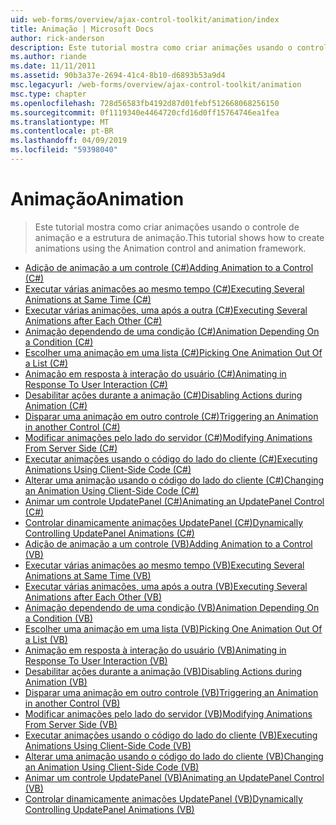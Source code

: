 ```yaml
---
uid: web-forms/overview/ajax-control-toolkit/animation/index
title: Animação | Microsoft Docs
author: rick-anderson
description: Este tutorial mostra como criar animações usando o controle de animação e a estrutura de animação.
ms.author: riande
ms.date: 11/11/2011
ms.assetid: 90b3a37e-2694-41c4-8b10-d6893b53a9d4
msc.legacyurl: /web-forms/overview/ajax-control-toolkit/animation
msc.type: chapter
ms.openlocfilehash: 728d56583fb4192d87d01febf512668068256150
ms.sourcegitcommit: 0f1119340e4464720cfd16d0ff15764746ea1fea
ms.translationtype: MT
ms.contentlocale: pt-BR
ms.lasthandoff: 04/09/2019
ms.locfileid: "59398040"
---
```

# <a name="animation"></a><span data-ttu-id="923fc-103">Animação</span><span class="sxs-lookup"><span data-stu-id="923fc-103">Animation</span></span>

> <span data-ttu-id="923fc-104">Este tutorial mostra como criar animações usando o controle de animação e a estrutura de animação.</span><span class="sxs-lookup"><span data-stu-id="923fc-104">This tutorial shows how to create animations using the Animation control and animation framework.</span></span>


- [<span data-ttu-id="923fc-105">Adição de animação a um controle (C#)</span><span class="sxs-lookup"><span data-stu-id="923fc-105">Adding Animation to a Control (C#)</span></span>](adding-animation-to-a-control-cs.md)
- [<span data-ttu-id="923fc-106">Executar várias animações ao mesmo tempo (C#)</span><span class="sxs-lookup"><span data-stu-id="923fc-106">Executing Several Animations at Same Time (C#)</span></span>](executing-several-animations-at-the-same-time-cs.md)
- [<span data-ttu-id="923fc-107">Executar várias animações, uma após a outra (C#)</span><span class="sxs-lookup"><span data-stu-id="923fc-107">Executing Several Animations after Each Other (C#)</span></span>](executing-several-animations-after-each-other-cs.md)
- [<span data-ttu-id="923fc-108">Animação dependendo de uma condição (C#)</span><span class="sxs-lookup"><span data-stu-id="923fc-108">Animation Depending On a Condition (C#)</span></span>](animation-depending-on-a-condition-cs.md)
- [<span data-ttu-id="923fc-109">Escolher uma animação em uma lista (C#)</span><span class="sxs-lookup"><span data-stu-id="923fc-109">Picking One Animation Out Of a List (C#)</span></span>](picking-one-animation-out-of-a-list-cs.md)
- [<span data-ttu-id="923fc-110">Animação em resposta à interação do usuário (C#)</span><span class="sxs-lookup"><span data-stu-id="923fc-110">Animating in Response To User Interaction (C#)</span></span>](animating-in-response-to-user-interaction-cs.md)
- [<span data-ttu-id="923fc-111">Desabilitar ações durante a animação (C#)</span><span class="sxs-lookup"><span data-stu-id="923fc-111">Disabling Actions during Animation (C#)</span></span>](disabling-actions-during-animation-cs.md)
- [<span data-ttu-id="923fc-112">Disparar uma animação em outro controle (C#)</span><span class="sxs-lookup"><span data-stu-id="923fc-112">Triggering an Animation in another Control (C#)</span></span>](triggering-an-animation-in-another-control-cs.md)
- [<span data-ttu-id="923fc-113">Modificar animações pelo lado do servidor (C#)</span><span class="sxs-lookup"><span data-stu-id="923fc-113">Modifying Animations From Server Side (C#)</span></span>](modifying-animations-from-the-server-side-cs.md)
- [<span data-ttu-id="923fc-114">Executar animações usando o código do lado do cliente (C#)</span><span class="sxs-lookup"><span data-stu-id="923fc-114">Executing Animations Using Client-Side Code (C#)</span></span>](executing-animations-using-client-side-code-cs.md)
- [<span data-ttu-id="923fc-115">Alterar uma animação usando o código do lado do cliente (C#)</span><span class="sxs-lookup"><span data-stu-id="923fc-115">Changing an Animation Using Client-Side Code (C#)</span></span>](changing-an-animation-using-client-side-code-cs.md)
- [<span data-ttu-id="923fc-116">Animar um controle UpdatePanel (C#)</span><span class="sxs-lookup"><span data-stu-id="923fc-116">Animating an UpdatePanel Control (C#)</span></span>](animating-an-updatepanel-control-cs.md)
- [<span data-ttu-id="923fc-117">Controlar dinamicamente animações UpdatePanel (C#)</span><span class="sxs-lookup"><span data-stu-id="923fc-117">Dynamically Controlling UpdatePanel Animations (C#)</span></span>](dynamically-controlling-updatepanel-animations-cs.md)
- [<span data-ttu-id="923fc-118">Adição de animação a um controle (VB)</span><span class="sxs-lookup"><span data-stu-id="923fc-118">Adding Animation to a Control (VB)</span></span>](adding-animation-to-a-control-vb.md)
- [<span data-ttu-id="923fc-119">Executar várias animações ao mesmo tempo (VB)</span><span class="sxs-lookup"><span data-stu-id="923fc-119">Executing Several Animations at Same Time (VB)</span></span>](executing-several-animations-at-the-same-time-vb.md)
- [<span data-ttu-id="923fc-120">Executar várias animações, uma após a outra (VB)</span><span class="sxs-lookup"><span data-stu-id="923fc-120">Executing Several Animations after Each Other (VB)</span></span>](executing-several-animations-after-each-other-vb.md)
- [<span data-ttu-id="923fc-121">Animação dependendo de uma condição (VB)</span><span class="sxs-lookup"><span data-stu-id="923fc-121">Animation Depending On a Condition (VB)</span></span>](animation-depending-on-a-condition-vb.md)
- [<span data-ttu-id="923fc-122">Escolher uma animação em uma lista (VB)</span><span class="sxs-lookup"><span data-stu-id="923fc-122">Picking One Animation Out Of a List (VB)</span></span>](picking-one-animation-out-of-a-list-vb.md)
- [<span data-ttu-id="923fc-123">Animação em resposta à interação do usuário (VB)</span><span class="sxs-lookup"><span data-stu-id="923fc-123">Animating in Response To User Interaction (VB)</span></span>](animating-in-response-to-user-interaction-vb.md)
- [<span data-ttu-id="923fc-124">Desabilitar ações durante a animação (VB)</span><span class="sxs-lookup"><span data-stu-id="923fc-124">Disabling Actions during Animation (VB)</span></span>](disabling-actions-during-animation-vb.md)
- [<span data-ttu-id="923fc-125">Disparar uma animação em outro controle (VB)</span><span class="sxs-lookup"><span data-stu-id="923fc-125">Triggering an Animation in another Control (VB)</span></span>](triggering-an-animation-in-another-control-vb.md)
- [<span data-ttu-id="923fc-126">Modificar animações pelo lado do servidor (VB)</span><span class="sxs-lookup"><span data-stu-id="923fc-126">Modifying Animations From Server Side (VB)</span></span>](modifying-animations-from-the-server-side-vb.md)
- [<span data-ttu-id="923fc-127">Executar animações usando o código do lado do cliente (VB)</span><span class="sxs-lookup"><span data-stu-id="923fc-127">Executing Animations Using Client-Side Code (VB)</span></span>](executing-animations-using-client-side-code-vb.md)
- [<span data-ttu-id="923fc-128">Alterar uma animação usando o código do lado do cliente (VB)</span><span class="sxs-lookup"><span data-stu-id="923fc-128">Changing an Animation Using Client-Side Code (VB)</span></span>](changing-an-animation-using-client-side-code-vb.md)
- [<span data-ttu-id="923fc-129">Animar um controle UpdatePanel (VB)</span><span class="sxs-lookup"><span data-stu-id="923fc-129">Animating an UpdatePanel Control (VB)</span></span>](animating-an-updatepanel-control-vb.md)
- [<span data-ttu-id="923fc-130">Controlar dinamicamente animações UpdatePanel (VB)</span><span class="sxs-lookup"><span data-stu-id="923fc-130">Dynamically Controlling UpdatePanel Animations (VB)</span></span>](dynamically-controlling-updatepanel-animations-vb.md)
